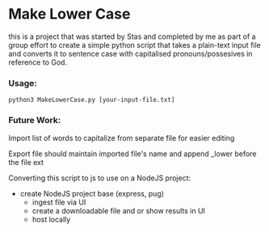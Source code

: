 # Make Lower Case
this is a project that was started by Stas and completed by me as part of a group effort to create a simple python script that takes a plain-text input file and converts it to sentence case with capitalised pronouns/possesives in reference to God.

### Usage:
`python3 MakeLowerCase.py [your-input-file.txt]`

### Future Work:
Import list of words to capitalize from separate file for easier editing

Export file should maintain imported file's name and append _lower before the file ext

Converting this script to js to use on a NodeJS project:
- create NodeJS project base (express, pug)
    - ingest file via UI
    - create a downloadable file and or show results in UI
    - host locally
